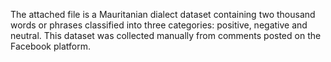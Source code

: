 The attached file is a Mauritanian dialect dataset containing two thousand words or phrases classified into three categories: positive, negative and neutral. This dataset was collected manually from comments posted on the Facebook platform.
